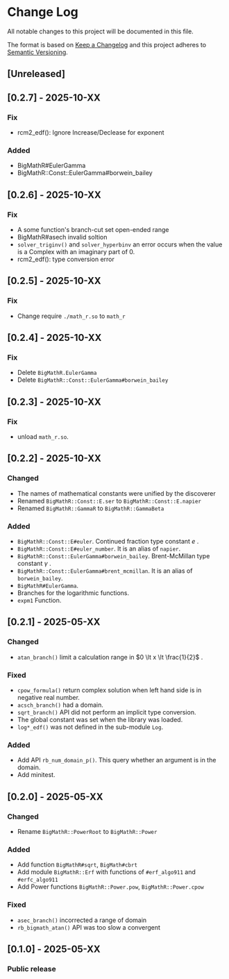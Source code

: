 # Change Log


All notable changes to this project will be documented in this file.

The format is based on [Keep a Changelog](http://keepachangelog.com/en/1.0.0/) and this project adheres to [Semantic Versioning](http://semver.org/spec/v2.0.0.html).

## [Unreleased]

## [0.2.7] - 2025-10-XX

### Fix
- rcm2_edf(): Ignore Increase/Declease for exponent

### Added
- BigMathR#EulerGamma
- BigMathR::Const::EulerGamma#borwein_bailey

## [0.2.6] - 2025-10-XX

### Fix
- A some function's branch-cut set open-ended range
- BigMathR#asech invalid soltion
- `solver_triginv()` and `solver_hyperbinv` an error occurs when the value is a Complex with an imaginary part of 0.
- rcm2_edf(): type conversion error

## [0.2.5] - 2025-10-XX

### Fix
- Change require `./math_r.so` to `math_r`

## [0.2.4] - 2025-10-XX

### Fix
- Delete `BigMathR.EulerGamma`
- Delete `BigMathR::Const::EulerGamma#borwein_bailey`

## [0.2.3] - 2025-10-XX

### Fix
- unload `math_r.so`.

## [0.2.2] - 2025-10-XX

### Changed
- The names of mathematical constants were unified by the discoverer
- Renamed `BigMathR::Const::E.ser` to `BigMathR::Const::E.napier`
- Renamed `BigMathR::GammaR` to `BigMathR::GammaBeta`

### Added
- `BigMathR::Const::E#euler`. Continued fraction type constant $e$ .
- `BigMathR::Const::E#euler_number`. It is an alias of `napier`.
- `BigMathR::Const::EulerGamma#borwein_bailey`. Brent-McMillan type constant $\gamma$ .
- `BigMathR::Const::EulerGamma#brent_mcmillan`. It is an alias of `borwein_bailey`.
- `BigMathR#EulerGamma`.
- Branches for the logarithmic functions.
- `expm1` Function.

## [0.2.1] - 2025-05-XX

### Changed
- `atan_branch()` limit a calculation range in $0 \lt x \lt \frac{1}{2}$ .

### Fixed
- `cpow_formula()` return complex solution when left hand side is in negative real number.
- `acsch_branch()` had a domain.
- `sqrt_branch()` API did not perform an implicit type conversion.
- The global constant was set when the library was loaded.
- `log*_edf()` was not defined in the sub-module `Log`.

### Added
- Add API `rb_num_domain_p()`. This query whether an argument is in the domain.
- Add minitest.

## [0.2.0] - 2025-05-XX

### Changed
- Rename `BigMathR::PowerRoot` to `BigMathR::Power`

### Added
- Add function `BigMathR#sqrt`, `BigMath#cbrt`
- Add module `BigMathR::Erf` with functions of  `#erf_algo911` and `#erfc_algo911`
- Add Power functions `BigMathR::Power.pow`, `BigMathR::Power.cpow`

### Fixed
- `asec_branch()` incorrected a range of domain
- `rb_bigmath_atan()` API was too slow a convergent

## [0.1.0] - 2025-05-XX

### Public release

